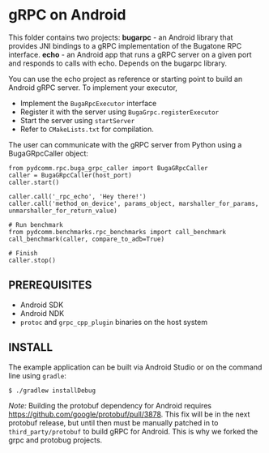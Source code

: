 gRPC on Android
===============

This folder contains two projects:
**bugarpc** - an Android library that provides JNI bindings to a gRPC implementation
of the Bugatone RPC interface. 
**echo** - an Android app that runs a gRPC server on a given port and responds to
calls with echo. Depends on the bugarpc library.

You can use the echo project as reference or starting point to build an Android gRPC server.
To implement your executor, 
- Implement the `BugaRpcExecutor` interface
- Register it with the server using `BugaGrpc.registerExecutor`
- Start the server using `startServer`
- Refer to `CMakeLists.txt` for compilation.


The user can communicate with the gRPC server from Python using a BugaGRpcCaller object:
```
from pydcomm.rpc.buga_grpc_caller import BugaGRpcCaller
caller = BugaGRpcCaller(host_port)
caller.start()

caller.call('_rpc_echo', 'Hey there!')
caller.call('method_on_device', params_object, marshaller_for_params, unmarshaller_for_return_value)

# Run benchmark
from pydcomm.benchmarks.rpc_benchmarks import call_benchmark
call_benchmark(caller, compare_to_adb=True)

# Finish
caller.stop()
```


PREREQUISITES
-------------

- Android SDK
- Android NDK
- `protoc` and `grpc_cpp_plugin` binaries on the host system

INSTALL
-------

The example application can be built via Android Studio or on the command line
using `gradle`:

  ```sh
  $ ./gradlew installDebug
  ```


_Note:_ Building the protobuf dependency for Android requires
https://github.com/google/protobuf/pull/3878. This fix will be in the next
protobuf release, but until then must be manually patched in to
`third_party/protobuf` to build gRPC for Android. This is why we forked the
grpc and protobug projects.
